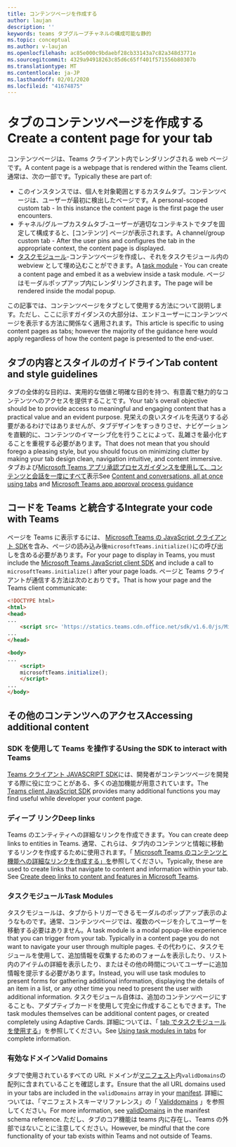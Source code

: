 ```yaml
---
title: コンテンツページを作成する
author: laujan
description: ''
keywords: teams タブグループチャネルの構成可能な静的
ms.topic: conceptual
ms.author: v-laujan
ms.openlocfilehash: ac85e000c9bdaebf28cb33143a7c82a348d3771e
ms.sourcegitcommit: 4329a94918263c85d6c65ff401f571556b80307b
ms.translationtype: MT
ms.contentlocale: ja-JP
ms.lasthandoff: 02/01/2020
ms.locfileid: "41674875"
---
```

# <a name="create-a-content-page-for-your-tab"></a><span data-ttu-id="6b663-103">タブのコンテンツページを作成する</span><span class="sxs-lookup"><span data-stu-id="6b663-103">Create a content page for your tab</span></span>

<span data-ttu-id="6b663-104">コンテンツページは、Teams クライアント内でレンダリングされる web ページです。</span><span class="sxs-lookup"><span data-stu-id="6b663-104">A content page is a webpage that is rendered within the Teams client.</span></span> <span data-ttu-id="6b663-105">通常は、次の一部です。</span><span class="sxs-lookup"><span data-stu-id="6b663-105">Typically these are part of:</span></span>

* <span data-ttu-id="6b663-106">このインスタンスでは、個人を対象範囲とするカスタムタブ。コンテンツページは、ユーザーが最初に検出したページです。</span><span class="sxs-lookup"><span data-stu-id="6b663-106">A personal-scoped custom tab - In this instance the content page is the first page the user encounters.</span></span>
* <span data-ttu-id="6b663-107">チャネル/グループカスタムタブ-ユーザーが適切なコンテキストでタブを固定して構成すると、[コンテンツ] ページが表示されます。</span><span class="sxs-lookup"><span data-stu-id="6b663-107">A channel/group custom tab - After the user pins and configures the tab in the appropriate context, the content page is displayed.</span></span>
* <span data-ttu-id="6b663-108">[タスクモジュール](~/task-modules-and-cards/what-are-task-modules.md)-コンテンツページを作成し、それをタスクモジュール内の webview として埋め込むことができます。</span><span class="sxs-lookup"><span data-stu-id="6b663-108">A [task module](~/task-modules-and-cards/what-are-task-modules.md) - You can create a content page and embed it as a webview inside a task module.</span></span> <span data-ttu-id="6b663-109">ページはモーダルポップアップ内にレンダリングされます。</span><span class="sxs-lookup"><span data-stu-id="6b663-109">The page will be rendered inside the modal popup.</span></span>

<span data-ttu-id="6b663-110">この記事では、コンテンツページをタブとして使用する方法について説明します。ただし、ここに示すガイダンスの大部分は、エンドユーザーにコンテンツページを表示する方法に関係なく適用されます。</span><span class="sxs-lookup"><span data-stu-id="6b663-110">This article is specific to using content pages as tabs; however the majority of the guidance here would apply regardless of how the content page is presented to the end-user.</span></span>

## <a name="tab-content-and-style-guidelines"></a><span data-ttu-id="6b663-111">タブの内容とスタイルのガイドライン</span><span class="sxs-lookup"><span data-stu-id="6b663-111">Tab content and style guidelines</span></span>

<span data-ttu-id="6b663-112">タブの全体的な目的は、実用的な価値と明確な目的を持つ、有意義で魅力的なコンテンツへのアクセスを提供することです。</span><span class="sxs-lookup"><span data-stu-id="6b663-112">Your tab's overall objective should be to provide access to meaningful and engaging content that has a practical value and an evident purpose.</span></span> <span data-ttu-id="6b663-113">見栄えの良いスタイルを先送りする必要があるわけではありませんが、タブデザインをすっきりさせ、ナビゲーションを直観的に、コンテンツのイマーシブ化を行うことによって、乱雑さを最小化することを重視する必要があります。</span><span class="sxs-lookup"><span data-stu-id="6b663-113">That does not mean that you should forego a pleasing style, but you should focus on minimizing clutter by making your tab design clean, navigation intuitive, and content immersive.</span></span> <span data-ttu-id="6b663-114">タブおよび[Microsoft Teams アプリ承認プロセスガイダンス](~/concepts/deploy-and-publish/appsource/prepare/frequently-failed-cases.md)[を使用して、コンテンツと会話を一度にすべて](~/tabs/design/tabs.md)表示</span><span class="sxs-lookup"><span data-stu-id="6b663-114">See [Content and conversations, all at once using tabs](~/tabs/design/tabs.md) and [Microsoft Teams app approval process guidance](~/concepts/deploy-and-publish/appsource/prepare/frequently-failed-cases.md)</span></span>

## <a name="integrate-your-code-with-teams"></a><span data-ttu-id="6b663-115">コードを Teams と統合する</span><span class="sxs-lookup"><span data-stu-id="6b663-115">Integrate your code with Teams</span></span>

<span data-ttu-id="6b663-116">ページを Teams に表示するには、 [Microsoft Teams の JavaScript クライアント SDK](/javascript/api/overview/msteams-client?view=msteams-client-js-latest)を含み、ページの読み込み後`microsoftTeams.initialize()`にの呼び出しを含める必要があります。</span><span class="sxs-lookup"><span data-stu-id="6b663-116">For your page to display in Teams, you must include the [Microsoft Teams JavaScript client SDK](/javascript/api/overview/msteams-client?view=msteams-client-js-latest) and include a call to `microsoftTeams.initialize()` after your page loads.</span></span> <span data-ttu-id="6b663-117">ページと Teams クライアントが通信する方法は次のとおりです。</span><span class="sxs-lookup"><span data-stu-id="6b663-117">That is how your page and the Teams client communicate:</span></span>

```html
<!DOCTYPE html>
<html>
<head>
...
    <script src= 'https://statics.teams.cdn.office.net/sdk/v1.6.0/js/MicrosoftTeams.min.js'></script>
...
</head>

<body>
...
    <script>
    microsoftTeams.initialize();
    </script>
...
</body>
```

## <a name="accessing-additional-content"></a><span data-ttu-id="6b663-118">その他のコンテンツへのアクセス</span><span class="sxs-lookup"><span data-stu-id="6b663-118">Accessing additional content</span></span>

### <a name="using-the-sdk-to-interact-with-teams"></a><span data-ttu-id="6b663-119">SDK を使用して Teams を操作する</span><span class="sxs-lookup"><span data-stu-id="6b663-119">Using the SDK to interact with Teams</span></span>

<span data-ttu-id="6b663-120">[Teams クライアント JAVASCRIPT SDK](~/tabs/how-to/using-teams-client-sdk.md)には、開発者がコンテンツページを開発する際に役に立つことがある、多くの追加機能が用意されています。</span><span class="sxs-lookup"><span data-stu-id="6b663-120">The [Teams client JavaScript SDK](~/tabs/how-to/using-teams-client-sdk.md) provides many additional functions you may find useful while developer your content page.</span></span>

### <a name="deep-links"></a><span data-ttu-id="6b663-121">ディープ リンク</span><span class="sxs-lookup"><span data-stu-id="6b663-121">Deep links</span></span>

<span data-ttu-id="6b663-122">Teams のエンティティへの詳細なリンクを作成できます。</span><span class="sxs-lookup"><span data-stu-id="6b663-122">You can create deep links to entities in Teams.</span></span> <span data-ttu-id="6b663-123">通常、これらは、タブ内のコンテンツと情報に移動するリンクを作成するために使用されます。「 [Microsoft Teams のコンテンツと機能への詳細なリンクを作成する」を](~/concepts/build-and-test/deep-links.md)参照してください。</span><span class="sxs-lookup"><span data-stu-id="6b663-123">Typically, these are used to create links that navigate to content and information within your tab. See [Create deep links to content and features in Microsoft Teams](~/concepts/build-and-test/deep-links.md).</span></span>

### <a name="task-modules"></a><span data-ttu-id="6b663-124">タスクモジュール</span><span class="sxs-lookup"><span data-stu-id="6b663-124">Task Modules</span></span>

<span data-ttu-id="6b663-125">タスクモジュールは、タブからトリガーできるモーダルのポップアップ表示のようなものです。通常、コンテンツページでは、複数のページを介してユーザーを移動する必要はありません。</span><span class="sxs-lookup"><span data-stu-id="6b663-125">A task module is a modal popup-like experience that you can trigger from your tab. Typically in a content page you do not want to navigate your user through multiple pages.</span></span> <span data-ttu-id="6b663-126">その代わりに、タスクモジュールを使用して、追加情報を収集するためのフォームを表示したり、リスト内のアイテムの詳細を表示したり、またはその他の時間についてユーザーに追加情報を提示する必要があります。</span><span class="sxs-lookup"><span data-stu-id="6b663-126">Instead, you will use task modules to present forms for gathering additional information, displaying the details of an item in a list, or any other time you need to present the user with additional information.</span></span> <span data-ttu-id="6b663-127">タスクモジュール自体は、追加のコンテンツページにすることも、アダプティブカードを使用して完全に作成することもできます。</span><span class="sxs-lookup"><span data-stu-id="6b663-127">The task modules themselves can be additional content pages, or created completely using Adaptive Cards.</span></span> <span data-ttu-id="6b663-128">詳細については、「 [tab でタスクモジュールを使用する](~/task-modules-and-cards/task-modules/task-modules-tabs.md)」を参照してください。</span><span class="sxs-lookup"><span data-stu-id="6b663-128">See [Using task modules in tabs](~/task-modules-and-cards/task-modules/task-modules-tabs.md) for complete information.</span></span>

### <a name="valid-domains"></a><span data-ttu-id="6b663-129">有効なドメイン</span><span class="sxs-lookup"><span data-stu-id="6b663-129">Valid Domains</span></span>

<span data-ttu-id="6b663-130">タブで使用されているすべての URL ドメインが[マニフェスト](~/concepts/build-and-test/apps-package.md)内`validDomains`の配列に含まれていることを確認します。</span><span class="sxs-lookup"><span data-stu-id="6b663-130">Ensure that the all URL domains used in your tabs are included in the `validDomains` array in your [manifest](~/concepts/build-and-test/apps-package.md).</span></span> <span data-ttu-id="6b663-131">詳細については、「マニフェストスキーマリファレンス」の「 [Validdomains](~/resources/schema/manifest-schema.md#validdomains) 」を参照してください。</span><span class="sxs-lookup"><span data-stu-id="6b663-131">For more information, see [validDomains](~/resources/schema/manifest-schema.md#validdomains) in the manifest schema reference.</span></span> <span data-ttu-id="6b663-132">ただし、タブのコア機能は teams 内に存在し、Teams の外部ではないことに注意してください。</span><span class="sxs-lookup"><span data-stu-id="6b663-132">However, be mindful that the core functionality of your tab exists within Teams and not outside of Teams.</span></span>
